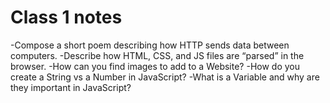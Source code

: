 # Class 1 notes

-Compose a short poem describing how HTTP sends data between computers.
-Describe how HTML, CSS, and JS files are “parsed” in the browser.
-How can you find images to add to a Website?
-How do you create a String vs a Number in JavaScript?
-What is a Variable and why are they important in JavaScript?

